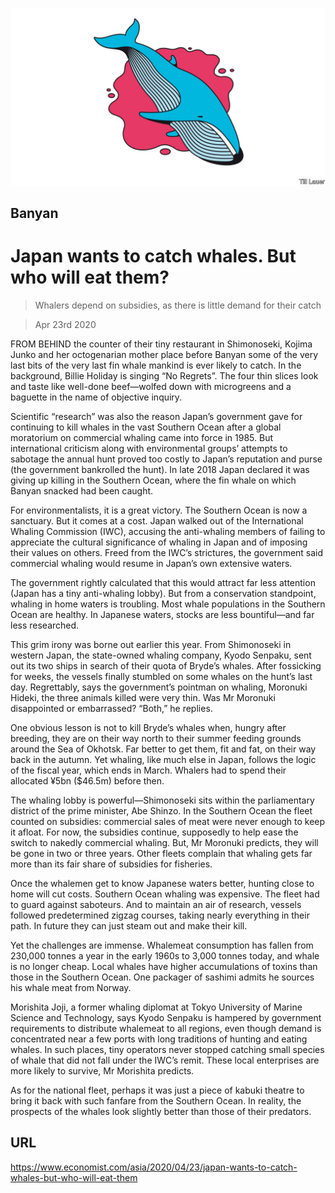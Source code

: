 ![](./images/20200425_ASD001_1.jpg)

## Banyan

# Japan wants to catch whales. But who will eat them?

> Whalers depend on subsidies, as there is little demand for their catch

> Apr 23rd 2020

FROM BEHIND the counter of their tiny restaurant in Shimonoseki, Kojima Junko and her octogenarian mother place before Banyan some of the very last bits of the very last fin whale mankind is ever likely to catch. In the background, Billie Holiday is singing “No Regrets”. The four thin slices look and taste like well-done beef—wolfed down with microgreens and a baguette in the name of objective inquiry.

Scientific “research” was also the reason Japan’s government gave for continuing to kill whales in the vast Southern Ocean after a global moratorium on commercial whaling came into force in 1985. But international criticism along with environmental groups’ attempts to sabotage the annual hunt proved too costly to Japan’s reputation and purse (the government bankrolled the hunt). In late 2018 Japan declared it was giving up killing in the Southern Ocean, where the fin whale on which Banyan snacked had been caught.

For environmentalists, it is a great victory. The Southern Ocean is now a sanctuary. But it comes at a cost. Japan walked out of the International Whaling Commission (IWC), accusing the anti-whaling members of failing to appreciate the cultural significance of whaling in Japan and of imposing their values on others. Freed from the IWC’s strictures, the government said commercial whaling would resume in Japan’s own extensive waters.

The government rightly calculated that this would attract far less attention (Japan has a tiny anti-whaling lobby). But from a conservation standpoint, whaling in home waters is troubling. Most whale populations in the Southern Ocean are healthy. In Japanese waters, stocks are less bountiful—and far less researched.

This grim irony was borne out earlier this year. From Shimonoseki in western Japan, the state-owned whaling company, Kyodo Senpaku, sent out its two ships in search of their quota of Bryde’s whales. After fossicking for weeks, the vessels finally stumbled on some whales on the hunt’s last day. Regrettably, says the government’s pointman on whaling, Moronuki Hideki, the three animals killed were very thin. Was Mr Moronuki disappointed or embarrassed? “Both,” he replies.

One obvious lesson is not to kill Bryde’s whales when, hungry after breeding, they are on their way north to their summer feeding grounds around the Sea of Okhotsk. Far better to get them, fit and fat, on their way back in the autumn. Yet whaling, like much else in Japan, follows the logic of the fiscal year, which ends in March. Whalers had to spend their allocated ¥5bn ($46.5m) before then.

The whaling lobby is powerful—Shimonoseki sits within the parliamentary district of the prime minister, Abe Shinzo. In the Southern Ocean the fleet counted on subsidies: commercial sales of meat were never enough to keep it afloat. For now, the subsidies continue, supposedly to help ease the switch to nakedly commercial whaling. But, Mr Moronuki predicts, they will be gone in two or three years. Other fleets complain that whaling gets far more than its fair share of subsidies for fisheries.

Once the whalemen get to know Japanese waters better, hunting close to home will cut costs. Southern Ocean whaling was expensive. The fleet had to guard against saboteurs. And to maintain an air of research, vessels followed predetermined zigzag courses, taking nearly everything in their path. In future they can just steam out and make their kill.

Yet the challenges are immense. Whalemeat consumption has fallen from 230,000 tonnes a year in the early 1960s to 3,000 tonnes today, and whale is no longer cheap. Local whales have higher accumulations of toxins than those in the Southern Ocean. One packager of sashimi admits he sources his whale meat from Norway.

Morishita Joji, a former whaling diplomat at Tokyo University of Marine Science and Technology, says Kyodo Senpaku is hampered by government requirements to distribute whalemeat to all regions, even though demand is concentrated near a few ports with long traditions of hunting and eating whales. In such places, tiny operators never stopped catching small species of whale that did not fall under the IWC’s remit. These local enterprises are more likely to survive, Mr Morishita predicts.

As for the national fleet, perhaps it was just a piece of kabuki theatre to bring it back with such fanfare from the Southern Ocean. In reality, the prospects of the whales look slightly better than those of their predators.

## URL

https://www.economist.com/asia/2020/04/23/japan-wants-to-catch-whales-but-who-will-eat-them
